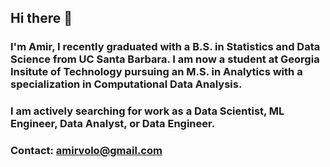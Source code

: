 ## Hi there 👋

### I'm Amir, I recently graduated with a B.S. in Statistics and Data Science from UC Santa Barbara. I am now a student at Georgia Insitute of Technology pursuing an M.S. in Analytics with a specialization in Computational Data Analysis. 
### I am actively searching for work as a Data Scientist, ML Engineer, Data Analyst, or Data Engineer.
### Contact: amirvolo@gmail.com
